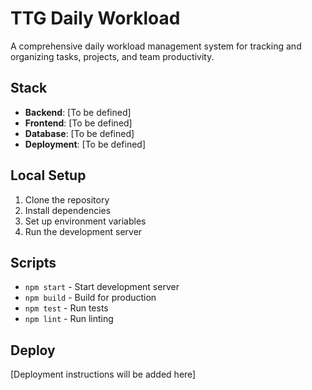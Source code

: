 # TTG Daily Workload

A comprehensive daily workload management system for tracking and organizing tasks, projects, and team productivity.

## Stack

- **Backend**: [To be defined]
- **Frontend**: [To be defined]
- **Database**: [To be defined]
- **Deployment**: [To be defined]

## Local Setup

1. Clone the repository
2. Install dependencies
3. Set up environment variables
4. Run the development server

## Scripts

- `npm start` - Start development server
- `npm build` - Build for production
- `npm test` - Run tests
- `npm lint` - Run linting

## Deploy

[Deployment instructions will be added here]
